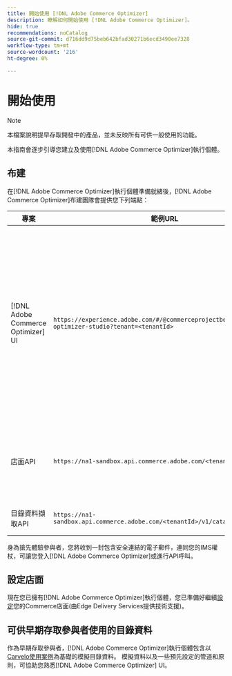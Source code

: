 ```yaml
---
title: 開始使用 [!DNL Adobe Commerce Optimizer]
description: 瞭解如何開始使用 [!DNL Adobe Commerce Optimizer]。
hide: true
recommendations: noCatalog
source-git-commit: d716dd9d75beb642bfad30271b6ecd3490ee7328
workflow-type: tm+mt
source-wordcount: '216'
ht-degree: 0%

---
```


# 開始使用

>[!NOTE]
>
>本檔案說明提早存取開發中的產品，並未反映所有可供一般使用的功能。

本指南會逐步引導您建立及使用[!DNL Adobe Commerce Optimizer]執行個體。

<!--Click the tabs below to see high-level workflow overviews for the following user types:

- Administrators
- Merchants
- Developers

>[!BEGINTABS]

>[!TAB Administrator and merchant workflow]

This diagram provides a high-level overview of how administrators and merchants access and manage [!DNL Adobe Commerce Optimizer] instances. See the [Adobe Admin Console Guide](https://helpx.adobe.com/tw/enterprise/admin-guide.html) for more information about administrator workflows.

NEED DIAGRAM

>[!TAB Developer workflow]

This diagram provides a high-level overview of how developers create integrations for [!DNL Adobe Commerce Optimizer] using App Builder. See the [API documentation](https://developer.adobe.com/commerce/services/cloud/) for more information.

NEED DIAGRAM

>[!ENDTABS]
-->

## 布建

在[!DNL Adobe Commerce Optimizer]執行個體準備就緒後，[!DNL Adobe Commerce Optimizer]布建團隊會提供您下列端點：

| 專案 | 範例URL | 用途 |
|---|---|---|
| [!DNL Adobe Commerce Optimizer] UI | `https://experience.adobe.com/#/@commerceprojectbeacon/commerce-optimizer-studio?tenant=<tenantId>` | 存取Commerce Optimizer UI以跨下列專案管理您的目錄： <br>1。 銷售規則（產品探索、產品推薦）。<br>2。 目錄管理（頻道和原則建立）。<br>3。 資料深入分析（檢視您的目錄資料擷取狀態）。 |
| 店面API | `https://na1-sandbox.api.commerce.adobe.com/<tenantId>/graphql` | 存取設定Edge Delivery Services支援的Commerce店面所需的API。 |
| 目錄資料擷取API | `https://na1-sandbox.api.commerce.adobe.com/<tenantId>/v1/catalog/<entity>` | 存取內嵌目錄資料所需的API。 |

身為搶先體驗參與者，您將收到一封包含安全連結的電子郵件，連同您的IMS權杖，可讓您登入[!DNL Adobe Commerce Optimizer]或進行API呼叫。

## 設定店面

現在您已擁有[!DNL Adobe Commerce Optimizer]執行個體，您已準備好繼續[設定](./storefront.md)您的Commerce店面(由Edge Delivery Services提供技術支援)。

## 可供早期存取參與者使用的目錄資料

作為早期存取參與者，[!DNL Adobe Commerce Optimizer]執行個體包含以[Carvelo使用案例](./use-case/admin-use-case.md)為基礎的模擬目錄資料。 模擬資料以及一些預先設定的管道和原則，可協助您熟悉[!DNL Adobe Commerce Optimizer] UI。

<!--Ingest catalog data

By default, [!DNL Adobe Commerce Optimizer] instances do not include any product data.

See the [Ingestion API](https://developer-stage.adobe.com/commerce/services/composable-catalog/data-ingestion/using-the-api/) documentation to learn how you can import your catalog data into [!DNL Adobe Commerce Optimizer].

The catalog data that you ingest is visible in the [data insights](./insights-overview.md) page. Additionally, you can use the [Catalog](./catalog-overview.md) page to define the channels and policies.-->
